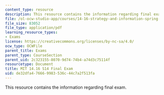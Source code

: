 ```yaml
---
content_type: resource
description: This resource contains the information regarding final exam.
file: /ol-ocw-studio-app/courses/14-16-strategy-and-information-spring-2016/de32dfa476669983536c44c7a2f513fa_MIT14_16S16_Final_Exam.pdf
file_size: 83052
file_type: application/pdf
learning_resource_types:
- Exams
license: https://creativecommons.org/licenses/by-nc-sa/4.0/
ocw_type: OCWFile
parent_title: Exams
parent_type: CourseSection
parent_uid: 2c323155-8070-9d74-74b4-a74d3c75114f
resourcetype: Document
title: MIT 14.16 S14 Final Exam
uid: de32dfa4-7666-9983-536c-44c7a2f513fa
---
```

This resource contains the information regarding final exam.